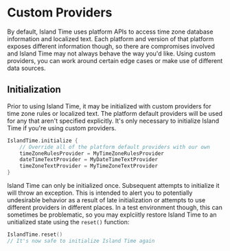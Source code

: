 # Custom Providers

By default, Island Time uses platform APIs to access time zone database information and localized text. Each platform and version of that platform exposes different information though, so there are compromises involved and Island Time may not always behave the way you'd like. Using custom providers, you can work around certain edge cases or make use of different data sources.

## Initialization

Prior to using Island Time, it may be initialized with custom providers for time zone rules or localized text. The platform default providers will be used for any that aren't specified explicitly. It's only necessary to initialize Island Time if you're using custom providers.

```kotlin
IslandTime.initialize {
    // Override all of the platform default providers with our own
    timeZoneRulesProvider = MyTimeZoneRulesProvider
    dateTimeTextProvider = MyDateTimeTextProvider
    timeZoneTextProvider = MyTimeZoneTextProvider
}
```

Island Time can only be initialized once. Subsequent attempts to initialize it will throw an exception. This is intended to alert you to potentially undesirable behavior as a result of late initialization or attempts to use different providers in different places. In a test environment though, this can sometimes be problematic, so you may explciitly restore Island Time to an unitialized state using the `reset()` function:

```kotlin
IslandTime.reset()
// It's now safe to initialize Island Time again
```
